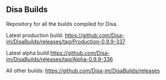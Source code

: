 ## Disa Builds

Repository for all the builds compiled for Disa.

Latest production build: https://github.com/Disa-im/DisaBuilds/releases/tag/Production-0.9.9-337

Latest alpha build https://github.com/Disa-im/DisaBuilds/releases/tag/Alpha-0.9.9-336

All other builds: https://github.com/Disa-im/DisaBuilds/releases
